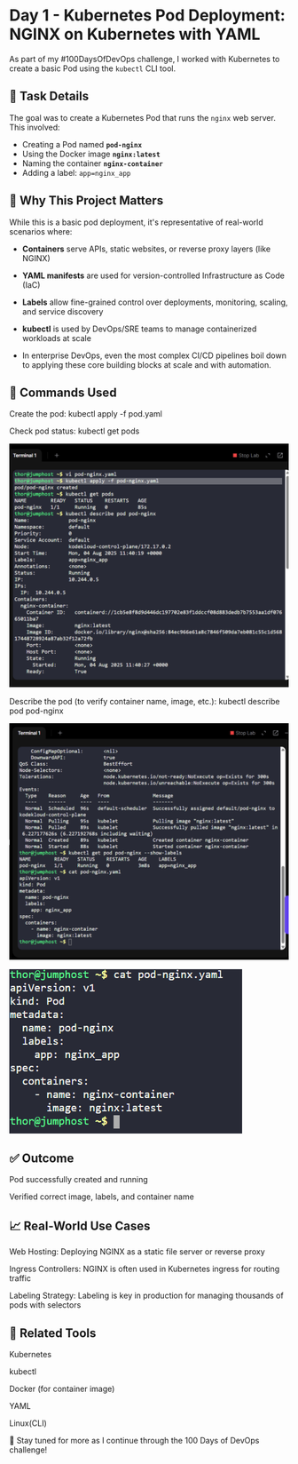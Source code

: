 # Day 1 - Kubernetes Pod Deployment: NGINX on Kubernetes with YAML

As part of my #100DaysOfDevOps challenge, I worked with Kubernetes to create a basic Pod using the `kubectl` CLI tool.

## 📌 Task Details

The goal was to create a Kubernetes Pod that runs the `nginx` web server. This involved:

- Creating a Pod named **`pod-nginx`**
- Using the Docker image **`nginx:latest`**
- Naming the container **`nginx-container`**
- Adding a label: `app=nginx_app`

## 🚀 Why This Project Matters

While this is a basic pod deployment, it's representative of real-world scenarios where:

- **Containers** serve APIs, static websites, or reverse proxy layers (like NGINX)
- **YAML manifests** are used for version-controlled Infrastructure as Code (IaC)
- **Labels** allow fine-grained control over deployments, monitoring, scaling, and service discovery
- **kubectl** is used by DevOps/SRE teams to manage containerized workloads at scale

- In enterprise DevOps, even the most complex CI/CD pipelines boil down to applying these core building blocks at scale and with automation.

## 🚀 Commands Used

Create the pod: 
kubectl apply -f pod.yaml

Check pod status: kubectl get pods

![Pod creation](screenshots/pod-nginx-created-status.png)

Describe the pod (to verify container name, image, etc.): kubectl describe pod pod-nginx

![Pod description](screenshots/pod-details.png)

![Pod yaml](screenshots/pod-nginx.yaml.png)

## ✅ Outcome
Pod successfully created and running

Verified correct image, labels, and container name

## 📈 Real-World Use Cases
Web Hosting: Deploying NGINX as a static file server or reverse proxy

Ingress Controllers: NGINX is often used in Kubernetes ingress for routing traffic

Labeling Strategy: Labeling is key in production for managing thousands of pods with selectors

## 🔗 Related Tools
Kubernetes

kubectl

Docker (for container image)

YAML

Linux(CLI)

🔁 Stay tuned for more as I continue through the 100 Days of DevOps challenge!
